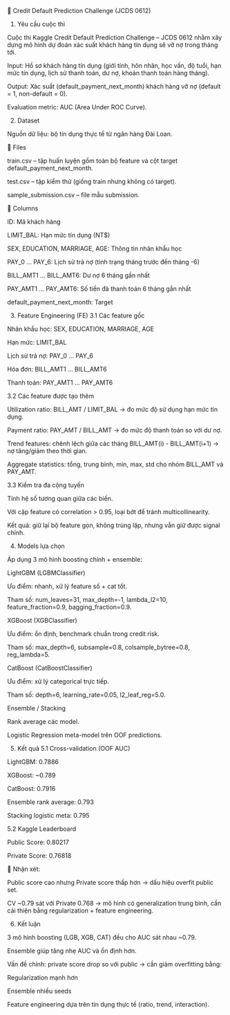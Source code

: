 🏦 Credit Default Prediction Challenge (JCDS 0612)
1. Yêu cầu cuộc thi

Cuộc thi Kaggle Credit Default Prediction Challenge – JCDS 0612 nhằm xây dựng mô hình dự đoán xác suất khách hàng tín dụng sẽ vỡ nợ trong tháng tới.

Input: Hồ sơ khách hàng tín dụng (giới tính, hôn nhân, học vấn, độ tuổi, hạn mức tín dụng, lịch sử thanh toán, dư nợ, khoản thanh toán hàng tháng).

Output: Xác suất (default_payment_next_month) khách hàng vỡ nợ (default = 1, non-default = 0).

Evaluation metric: AUC (Area Under ROC Curve).

2. Dataset

Nguồn dữ liệu: bộ tín dụng thực tế từ ngân hàng Đài Loan.

📂 Files

train.csv – tập huấn luyện gồm toàn bộ feature và cột target default_payment_next_month.

test.csv – tập kiểm thử (giống train nhưng không có target).

sample_submission.csv – file mẫu submission.

🧾 Columns

ID: Mã khách hàng

LIMIT_BAL: Hạn mức tín dụng (NT$)

SEX, EDUCATION, MARRIAGE, AGE: Thông tin nhân khẩu học

PAY_0 … PAY_6: Lịch sử trả nợ (tình trạng tháng trước đến tháng -6)

BILL_AMT1 … BILL_AMT6: Dư nợ 6 tháng gần nhất

PAY_AMT1 … PAY_AMT6: Số tiền đã thanh toán 6 tháng gần nhất

default_payment_next_month: Target

3. Feature Engineering (FE)
3.1 Các feature gốc

Nhân khẩu học: SEX, EDUCATION, MARRIAGE, AGE

Hạn mức: LIMIT_BAL

Lịch sử trả nợ: PAY_0 … PAY_6

Hóa đơn: BILL_AMT1 … BILL_AMT6

Thanh toán: PAY_AMT1 … PAY_AMT6

3.2 Các feature được tạo thêm

Utilization ratio: BILL_AMT / LIMIT_BAL
→ đo mức độ sử dụng hạn mức tín dụng.

Payment ratio: PAY_AMT / BILL_AMT
→ đo mức độ thanh toán so với dư nợ.

Trend features: chênh lệch giữa các tháng BILL_AMT(i) - BILL_AMT(i+1)
→ nợ tăng/giảm theo thời gian.

Aggregate statistics: tổng, trung bình, min, max, std cho nhóm BILL_AMT và PAY_AMT.

3.3 Kiểm tra đa cộng tuyến

Tính hệ số tương quan giữa các biến.

Với cặp feature có correlation > 0.95, loại bớt để tránh multicollinearity.

Kết quả: giữ lại bộ feature gọn, không trùng lặp, nhưng vẫn giữ được signal chính.

4. Models lựa chọn

Áp dụng 3 mô hình boosting chính + ensemble:

LightGBM (LGBMClassifier)

Ưu điểm: nhanh, xử lý feature số + cat tốt.

Tham số: num_leaves=31, max_depth=-1, lambda_l2=10, feature_fraction=0.9, bagging_fraction=0.9.

XGBoost (XGBClassifier)

Ưu điểm: ổn định, benchmark chuẩn trong credit risk.

Tham số: max_depth=6, subsample=0.8, colsample_bytree=0.8, reg_lambda=5.

CatBoost (CatBoostClassifier)

Ưu điểm: xử lý categorical trực tiếp.

Tham số: depth=6, learning_rate=0.05, l2_leaf_reg=5.0.

Ensemble / Stacking

Rank average các model.

Logistic Regression meta-model trên OOF predictions.

5. Kết quả
5.1 Cross-validation (OOF AUC)

LightGBM: 0.7886

XGBoost: ~0.789

CatBoost: 0.7916

Ensemble rank average: 0.793

Stacking logistic meta: 0.795

5.2 Kaggle Leaderboard

Public Score: 0.80217

Private Score: 0.76818

📌 Nhận xét:

Public score cao nhưng Private score thấp hơn → dấu hiệu overfit public set.

CV ~0.79 sát với Private 0.768 → mô hình có generalization trung bình, cần cải thiện bằng regularization + feature engineering.

6. Kết luận

3 mô hình boosting (LGB, XGB, CAT) đều cho AUC sát nhau ~0.79.

Ensemble giúp tăng nhẹ AUC và ổn định hơn.

Vấn đề chính: private score drop so với public → cần giảm overfitting bằng:

Regularization mạnh hơn

Ensemble nhiều seeds

Feature engineering dựa trên tín dụng thực tế (ratio, trend, interaction).
